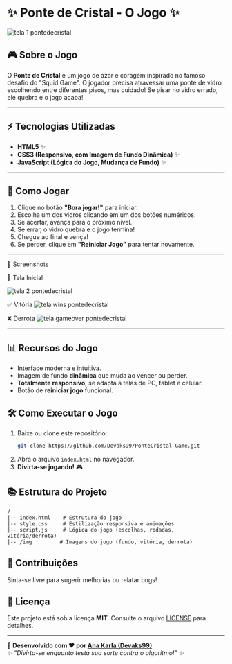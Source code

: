 # ✨ Ponte de Cristal - O Jogo ✨

![tela 1 pontedecristal](https://github.com/user-attachments/assets/28d61b64-bfd3-48e6-87c7-1d3df8db79af)


## 🎮 Sobre o Jogo
O **Ponte de Cristal** é um jogo de azar e coragem inspirado no famoso desafio do "Squid Game". O jogador precisa atravessar uma ponte de vidro escolhendo entre diferentes pisos, mas cuidado! Se pisar no vidro errado, ele quebra e o jogo acaba!

---

## ⚡ Tecnologias Utilizadas
- **HTML5** ✨
- **CSS3 (Responsivo, com Imagem de Fundo Dinâmica)** ✨
- **JavaScript (Lógica do Jogo, Mudança de Fundo)** ✨

---

## 📝 Como Jogar
1. Clique no botão **"Bora jogar!"** para iniciar.
2. Escolha um dos vidros clicando em um dos botões numéricos.
3. Se acertar, avança para o próximo nível.
4. Se errar, o vidro quebra e o jogo termina!
5. Chegue ao final e vença!
6. Se perder, clique em **"Reiniciar Jogo"** para tentar novamente.

---
📸 Screenshots

📍 Tela Inicial

![tela 2 pontedecristal](https://github.com/user-attachments/assets/f760c49a-6a1b-4ed1-8bb3-c589b8d8e4a3)



✅ Vitória
![tela wins pontedecristal](https://github.com/user-attachments/assets/c14300cf-bcb2-4a36-b7cd-e40c66dfc90e)



❌ Derrota
![tela gameover pontedecristal](https://github.com/user-attachments/assets/d72dafb3-4f6e-4345-a581-78c095977a34)

---

## 📊 Recursos do Jogo
- Interface moderna e intuitiva.
- Imagem de fundo **dinâmica** que muda ao vencer ou perder.
- **Totalmente responsivo**, se adapta a telas de PC, tablet e celular.
- Botão de **reiniciar jogo** funcional.

## 🛠 Como Executar o Jogo
1. Baixe ou clone este repositório:
   ```sh
   git clone https://github.com/Devaks99/PonteCristal-Game.git
   ```
2. Abra o arquivo `index.html` no navegador.
3. **Divirta-se jogando!** 🎮

## 📚 Estrutura do Projeto
```
/
|-- index.html    # Estrutura do jogo
|-- style.css     # Estilização responsiva e animações
|-- script.js     # Lógica do jogo (escolhas, rodadas, vitória/derrota)
|-- /img         # Imagens do jogo (fundo, vitória, derrota)
```

## 👋 Contribuições
Sinta-se livre para sugerir melhorias ou relatar bugs!

## 📜 **Licença**

Este projeto está sob a licença **MIT**. Consulte o arquivo [LICENSE](LICENSE) para detalhes.

---

**🎯 Desenvolvido com ❤️ por [Ana Karla (Devaks99)](https://github.com/Devaks99)**  
*✨ "Divirta-se enquanto testa sua sorte contra o algoritmo!" ✨*
```

